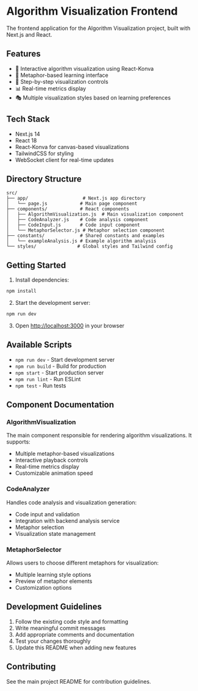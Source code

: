 # Algorithm Visualization Frontend

The frontend application for the Algorithm Visualization project, built with Next.js and React.

## Features

- 🎨 Interactive algorithm visualization using React-Konva
- 🎯 Metaphor-based learning interface
- 🔄 Step-by-step visualization controls
- 📊 Real-time metrics display
- 🎭 Multiple visualization styles based on learning preferences

## Tech Stack

- Next.js 14
- React 18
- React-Konva for canvas-based visualizations
- TailwindCSS for styling
- WebSocket client for real-time updates

## Directory Structure

```
src/
├── app/                    # Next.js app directory
│   └── page.js            # Main page component
├── components/            # React components
│   ├── AlgorithmVisualization.js  # Main visualization component
│   ├── CodeAnalyzer.js    # Code analysis component
│   ├── CodeInput.js       # Code input component
│   └── MetaphorSelector.js # Metaphor selection component
├── constants/             # Shared constants and examples
│   └── exampleAnalysis.js # Example algorithm analysis
└── styles/               # Global styles and Tailwind config
```

## Getting Started

1. Install dependencies:
```bash
npm install
```

2. Start the development server:
```bash
npm run dev
```

3. Open [http://localhost:3000](http://localhost:3000) in your browser

## Available Scripts

- `npm run dev` - Start development server
- `npm run build` - Build for production
- `npm start` - Start production server
- `npm run lint` - Run ESLint
- `npm test` - Run tests

## Component Documentation

### AlgorithmVisualization

The main component responsible for rendering algorithm visualizations. It supports:
- Multiple metaphor-based visualizations
- Interactive playback controls
- Real-time metrics display
- Customizable animation speed

### CodeAnalyzer

Handles code analysis and visualization generation:
- Code input and validation
- Integration with backend analysis service
- Metaphor selection
- Visualization state management

### MetaphorSelector

Allows users to choose different metaphors for visualization:
- Multiple learning style options
- Preview of metaphor elements
- Customization options

## Development Guidelines

1. Follow the existing code style and formatting
2. Write meaningful commit messages
3. Add appropriate comments and documentation
4. Test your changes thoroughly
5. Update this README when adding new features

## Contributing

See the main project README for contribution guidelines.
